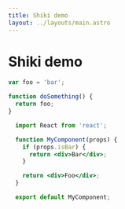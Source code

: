 ```yaml
---
title: Shiki demo
layout: ../layouts/main.astro
---
```


# Shiki demo

```js
var foo = 'bar';

function doSomething() {
  return foo;
}
```

```jsx {1,4-6,11}
  import React from 'react';

  function MyComponent(props) {
    if (props.isBar) {
      return <div>Bar</div>;
    }

    return <div>Foo</div>;
  }

  export default MyComponent;
```
